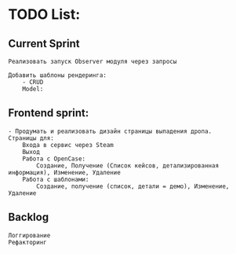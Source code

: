 # TODO List:


## Current Sprint

    Реализовать запуск Observer модуля через запросы
    
    Добавить шаблоны рендеринга:
        - CRUD
        Model:
            

## Frontend sprint:
    - Продумать и реализовать дизайн страницы выпадения дропа.
    Страницы для:
        Входа в сервис через Steam
        Выход
        Работа с OpenCase:
            Создание, Получение (Список кейсов, детализированная информация), Изменение, Удаление
        Работа с шаблонами:
            Создание, получение (список, детали = демо), Изменение, Удаление

## Backlog
    Логгирование
    Рефакторинг
    
